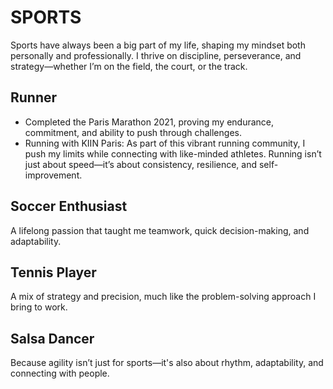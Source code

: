 # SPORTS

Sports have always been a big part of my life, shaping my mindset both personally and professionally. I thrive on discipline, perseverance, and strategy—whether I’m on the field, the court, or the track.

## Runner
- Completed the Paris Marathon 2021, proving my endurance, commitment, and ability to push through challenges.
- Running with KIIN Paris: As part of this vibrant running community, I push my limits while connecting with like-minded athletes. Running isn’t just about speed—it’s about consistency, resilience, and self-improvement.

## Soccer Enthusiast
A lifelong passion that taught me teamwork, quick decision-making, and adaptability.

## Tennis Player
A mix of strategy and precision, much like the problem-solving approach I bring to work.

## Salsa Dancer
Because agility isn’t just for sports—it's also about rhythm, adaptability, and connecting with people.

